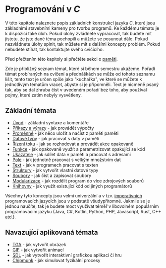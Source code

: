 # Programování v *C*
V této kapitole naleznete popis základních konstrukcí jazyka *C*, které jsou základními
stavebními kameny pro tvorbu programů. Ke každému tématu je k dispozici také úloh. Pokud úlohy
zvládnete vypracovat, tak budete mít jistotu, že jste dané téma pochopili a můžete se posunout dále.
Pokud nezvládnete úlohy splnit, tak můžete mít s dalšími koncepty problém. Pokud nebudete stíhat,
tak kontaktujte svého cvičícího.

Před přečtením této kapitoly si přečtěte sekci o [paměti](../uvod/pamet.md).

Zde je přibližný seznam témat, které si během semestru ukážeme. Pořadí témat probíraných na cvičení
a přednáškách se může od tohoto seznamu lišit, tento text je určen spíše jako "kuchařka", ve které
se můžete k jednotlivým tématům vracet, abyste si je připomněli. Text je nicméně psaný tak, aby se
dal zhruba číst v uvedeném pořadí bez toho, aby používal pojmy, které zatím nebyly vysvětleny.

## Základní témata
- [Úvod](syntaxe.md) - základní syntaxe a komentáře
- [Příkazy a výrazy](prikazy_vyrazy.md) - jak provádět výpočty
- [Proměnné](promenne/promenne.md) - jak něco uložit a načíst z paměti paměti
- [Datové typy](datove_typy/datove_typy.md) - jak pracovat s daty v paměti
- [Řízení toku](rizeni_toku/rizeni_toku.md) - jak se rozhodovat a provádět akce opakovaně
- [Funkce](funkce/funkce.md) - jak opakovaně využít a parametrizovat opakující se kód
- [Ukazatele](prace_s_pameti/ukazatele.md) - jak sdílet data v paměti a pracovat s adresami
- [Pole](pole/pole.md) - jak jednotně pracovat s velkým množstvím dat
- [Text](text/text.md) - jak v programech pracovat s texten
- [Struktury](struktury/vlastni_datove_typy.md) - jak vytvořit vlastní datové typy
- [Soubory](soubory/soubory.md) - jak číst a zapisovat soubory
- [Modularizace](modularizace/modularizace.md) - jak rozdělit program do více zdrojových souborů
- [Knihovny](modularizace/knihovny.md) - jak využít existující kód od jiných programátorů

Všechny tyto koncepty jsou velmi univerzální a v tzv. [imperativních](https://cs.wikipedia.org/wiki/Imperativn%C3%AD_programov%C3%A1n%C3%AD)
programovacích jazycích jsou v podstatě všudypřítomné. Jakmile se je jednou naučíte, tak je budete
moct využívat téměř v libovolném populárním programovacím jazyku (Java, C#, Kotlin, Python, PHP,
Javascript, Rust, C++ atd.). 

## Navazující aplikovaná témata
- [TGA](aplikovane_ulohy/tga.md) - jak vytvořit obrázek
- [GIF](aplikovane_ulohy/gif.md) - jak vytvořit animací
- [SDL](aplikovane_ulohy/sdl.md) - jak vytvořit interaktivní grafickou aplikaci či hru
- [Chipmunk](aplikovane_ulohy/chipmunk.md) - jak simulovat fyzikální procesy

